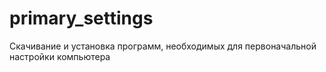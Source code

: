 # primary_settings
Скачивание и установка программ, необходимых для первоначальной настройки компьютера
